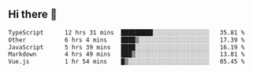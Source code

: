 ## Hi there 👋

<!--START_SECTION:waka-->

```txt
TypeScript      12 hrs 31 mins  █████████░░░░░░░░░░░░░░░░   35.81 %
Other           6 hrs 4 mins    ████▒░░░░░░░░░░░░░░░░░░░░   17.39 %
JavaScript      5 hrs 39 mins   ████░░░░░░░░░░░░░░░░░░░░░   16.19 %
Markdown        4 hrs 49 mins   ███▒░░░░░░░░░░░░░░░░░░░░░   13.81 %
Vue.js          1 hr 54 mins    █▒░░░░░░░░░░░░░░░░░░░░░░░   05.45 %
```

<!--END_SECTION:waka-->
